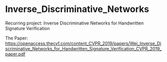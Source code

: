 # Inverse_Discriminative_Networks
Recurring project: Inverse Discriminative Networks for Handwritten Signature Verification

The Paper: 
https://openaccess.thecvf.com/content_CVPR_2019/papers/Wei_Inverse_Discriminative_Networks_for_Handwritten_Signature_Verification_CVPR_2019_paper.pdf

